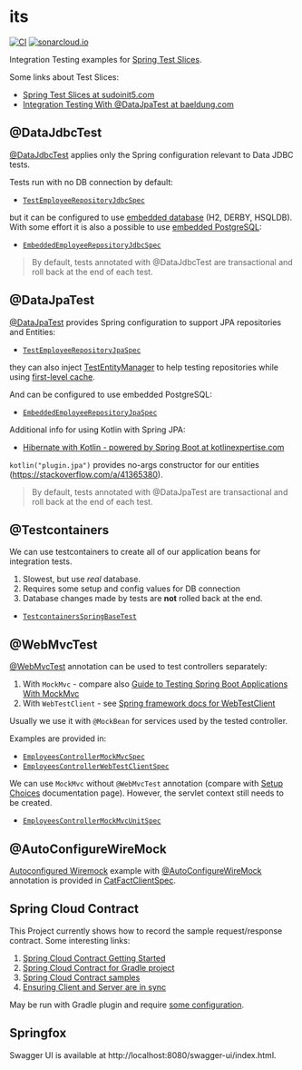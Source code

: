 # its

[![CI](https://github.com/wiiitek/its/actions/workflows/main.yml/badge.svg)](https://github.com/wiiitek/its/actions/workflows/main.yml)
[![sonarcloud.io](https://sonarcloud.io/api/project_badges/measure?project=wiiitek_its&metric=alert_status)](https://sonarcloud.io/dashboard?id=wiiitek_its)

Integration Testing examples for [Spring Test Slices].

Some links about Test Slices:

- [Spring Test Slices at sudoinit5.com]
- [Integration Testing With @DataJpaTest at baeldung.com]

## @DataJdbcTest

[@DataJdbcTest] applies only the Spring configuration relevant to Data JDBC tests.

Tests run with no DB connection by default:

- [`TestEmployeeRepositoryJdbcSpec`](https://github.com/wiiitek/its/blob/main/server/src/test/groovy/pl/kubiczak/test/spring/integration/demo/employees/jdbc/TestEmployeeRepositoryJdbcSpec.groovy)

but it can be configured to use [embedded database] (H2, DERBY, HSQLDB).
With some effort it is also a possible to use [embedded PostgreSQL]:

- [`EmbeddedEmployeeRepositoryJdbcSpec`](https://github.com/wiiitek/its/blob/main/server/src/test/groovy/pl/kubiczak/test/spring/integration/demo/employees/jdbc/EmbeddedEmployeeRepositoryJdbcSpec.groovy)

> By default, tests annotated with @DataJdbcTest are transactional and roll back at the end of each test.

## @DataJpaTest

[@DataJpaTest] provides Spring configuration to support JPA repositories and Entities:

- [`TestEmployeeRepositoryJpaSpec`](https://github.com/wiiitek/its/blob/main/server/src/test/groovy/pl/kubiczak/test/spring/integration/demo/employees/jpa/TestEmployeeRepositoryJpaSpec.groovy)

they can also inject [TestEntityManager] to help testing repositories while using [first-level cache].

And can be configured to use embedded PostgreSQL:

- [`EmbeddedEmployeeRepositoryJpaSpec`](https://github.com/wiiitek/its/blob/main/server/src/test/groovy/pl/kubiczak/test/spring/integration/demo/employees/jpa/EmbeddedEmployeeRepositoryJpaSpec.groovy)

Additional info for using Kotlin with Spring JPA:

- [Hibernate with Kotlin - powered by Spring Boot at kotlinexpertise.com]

`kotlin("plugin.jpa")` provides no-args constructor for our entities (https://stackoverflow.com/a/41365380).

> By default, tests annotated with @DataJpaTest are transactional and roll back at the end of each test.

## @Testcontainers

We can use testcontainers to create all of our application beans for integration tests.

1. Slowest, but use *real* database.
2. Requires some setup and config values for DB connection
3. Database changes made by tests are **not** rolled back at the end.

- [`TestcontainersSpringBaseTest`](https://github.com/wiiitek/its/blob/main/server/src/test/groovy/pl/kubiczak/test/spring/integration/demo/TestcontainersSpringBaseTest.groovy)

## @WebMvcTest

[@WebMvcTest] annotation can be used to test controllers separately:

1. With `MockMvc` - compare also [Guide to Testing Spring Boot Applications With MockMvc]
2. With `WebTestClient` - see [Spring framework docs for WebTestClient]

Usually we use it with `@MockBean` for services used by the tested controller.

Examples are provided in:

- [`EmployeesControllerMockMvcSpec`](https://github.com/wiiitek/its/blob/main/server/src/test/groovy/pl/kubiczak/test/spring/integration/demo/employees/EmployeesControllerMockMvcSpec.groovy)
- [`EmployeesControllerWebTestClientSpec`](https://github.com/wiiitek/its/blob/main/server/src/test/groovy/pl/kubiczak/test/spring/integration/demo/employees/EmployeesControllerWebTestClientSpec.groovy)

We can use `MockMvc` without `@WebMvcTest` annotation
(compare with [Setup Choices](https://docs.spring.io/spring-framework/reference/testing/spring-mvc-test-framework/server-setup-options.html) documentation page).
However, the servlet context still needs to be created.

- [`EmployeesControllerMockMvcUnitSpec`](https://github.com/wiiitek/its/blob/main/server/src/test/groovy/pl/kubiczak/test/spring/integration/demo/employees/EmployeesControllerMockMvcUnitSpec.groovy)

## @AutoConfigureWireMock

[Autoconfigured Wiremock](https://cloud.spring.io/spring-cloud-contract/reference/html/project-features.html#features-wiremock)
example with
[@AutoConfigureWireMock](https://cloud.spring.io/spring-cloud-contract/1.2.x/multi/multi__spring_cloud_contract_wiremock.html)
annotation is provided in
[CatFactClientSpec](https://github.com/wiiitek/its/blob/main/server/src/test/groovy/pl/kubiczak/test/spring/integration/demo/cats/CatFactClientSpec.groovy).

## Spring Cloud Contract

This Project currently shows how to record the sample request/response contract.
Some interesting links:

1. [Spring Cloud Contract Getting Started]
2. [Spring Cloud Contract for Gradle project]
3. [Spring Cloud Contract samples]
4. [Ensuring Client and Server are in sync]

May be run with Gradle plugin and require
[some configuration](https://github.com/wiiitek/its/blob/main/server/build.gradle.kts#L85).

## Springfox

Swagger UI is available at http://localhost:8080/swagger-ui/index.html.

[Spring Test Slices]: https://www.baeldung.com/spring-tests#5-using-test-slices
[Spring Test Slices at sudoinit5.com]: https://www.sudoinit5.com/post/spring-test-slices/#testing-just-jpa
[Integration Testing With @DataJpaTest at baeldung.com]: https://www.baeldung.com/spring-boot-testing#integration-testing-with-datajpatest

[@DataJdbcTest]: https://docs.spring.io/spring-boot/docs/current/reference/html/features.html#features.testing.spring-boot-applications.autoconfigured-spring-data-jdbc
[@DataJpaTest]: https://docs.spring.io/spring-boot/docs/current/reference/html/features.html#features.testing.spring-boot-applications.autoconfigured-spring-data-jpa
[@WebMvcTest]: https://docs.spring.io/spring-boot/docs/current/reference/html/features.html#features.testing.spring-boot-applications.spring-mvc-tests

[embedded database]: https://github.com/spring-projects/spring-boot/blob/main/spring-boot-project/spring-boot/src/main/java/org/springframework/boot/jdbc/EmbeddedDatabaseConnection.java
[embedded PostgreSQL]: https://stackoverflow.com/a/49011982

[Hibernate with Kotlin - powered by Spring Boot at kotlinexpertise.com]: https://kotlinexpertise.com/hibernate-with-kotlin-spring-boot/

[TestEntityManager]: https://zetcode.com/springboot/testentitymanager/
[first-level cache]: https://howtodoinjava.com/hibernate/understanding-hibernate-first-level-cache-with-example/

[Guide to Testing Spring Boot Applications With MockMvc]: https://rieckpil.de/guide-to-testing-spring-boot-applications-with-mockmvc/
[Spring framework docs for WebTestClient]: https://spring.getdocs.org/en-US/spring-framework-docs/docs/testing/integration-testing/webtestclient.html

[Spring Cloud Contract Getting Started]: https://cloud.spring.io/spring-cloud-contract/reference/html/getting-started.html
[Spring Cloud Contract for Gradle project]: https://cloud.spring.io/spring-cloud-contract/reference/html/gradle-project.html
[Spring Cloud Contract samples]: https://github.com/spring-cloud-samples/spring-cloud-contract-samples
[Ensuring Client and Server are in sync]: https://www.linkedin.com/learning/advanced-spring-effective-integration-testing-with-spring-boot/ensuring-client-app-rest-call-and-web-app-controller-are-in-sync-10134626
